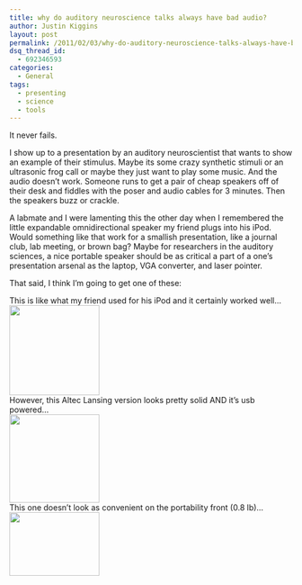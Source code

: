 ```yaml
---
title: why do auditory neuroscience talks always have bad audio?
author: Justin Kiggins
layout: post
permalink: /2011/02/03/why-do-auditory-neuroscience-talks-always-have-bad-audio/
dsq_thread_id:
  - 692346593
categories:
  - General
tags:
  - presenting
  - science
  - tools
---
```

It never fails.

I show up to a presentation by an auditory neuroscientist that wants to show an example of their stimulus. Maybe its some crazy synthetic stimuli or an ultrasonic frog call or maybe they just want to play some music. And the audio doesn&#8217;t work. Someone runs to get a pair of cheap speakers off of their desk and fiddles with the poser and audio cables for 3 minutes. Then the speakers buzz or crackle.

A labmate and I were lamenting this the other day when I remembered the little expandable omnidirectional speaker my friend plugs into his iPod. Would something like that work for a smallish presentation, like a journal club, lab meeting, or brown bag? Maybe for researchers in the auditory sciences, a nice portable speaker should be as critical a part of a one&#8217;s presentation arsenal as the laptop, VGA converter, and laser pointer.

That said, I think I&#8217;m going to get one of these:

<div id="_mcePaste">
  This is like what my friend used for his iPod and it certainly worked well&#8230;
</div>

<div id="_mcePaste">
  <a href="http://www.amazon.com/gp/product/B001UEBN42?ie=UTF8&tag=pulsatance-20&linkCode=as2&camp=1789&creative=390957&creativeASIN=B001UEBN42"><img class="alignnone size-full wp-image-209" title="x-mini-II" src="http://pulsatance.com/wp-content/uploads/2011/02/x-mini-II.jpg" alt="" width="160" height="160" /></a>
</div>

<div id="_mcePaste">
</div>

<div>
  However, this Altec Lansing version looks pretty solid AND it&#8217;s usb powered&#8230;
</div>

<div id="_mcePaste">
  <a href="http://www.amazon.com/gp/product/B002NEG0VO?ie=UTF8&tag=pulsatance-20&linkCode=as2&camp=1789&creative=390957&creativeASIN=B002NEG0VO"><img class="alignnone size-full wp-image-210" title="altec-lansing" src="http://pulsatance.com/wp-content/uploads/2011/02/altec-lansing.jpg" alt="" width="160" height="157" /></a>
</div>

<div id="_mcePaste">
</div>

<div>
  This one doesn&#8217;t look as convenient on the portability front (0.8 lb)&#8230;
</div>

<div id="_mcePaste">
  <a href="http://www.amazon.com/gp/product/B003VAK1I2?ie=UTF8&tag=pulsatance-20&linkCode=as2&camp=1789&creative=390957&creativeASIN=B003VAK1I2"><img class="alignnone size-full wp-image-211" title="logitech" src="http://pulsatance.com/wp-content/uploads/2011/02/logitech.jpg" alt="" width="160" height="113" /></a>
</div>